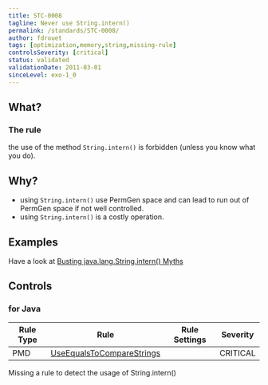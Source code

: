 ```yaml
---
title: STC-0008
tagline: Never use String.intern()
permalink: /standards/STC-0008/
author: fdrouet
tags: [optimization,memory,string,missing-rule]
controlsSeverity: [critical]
status: validated
validationDate: 2011-03-01
sinceLevel: exo-1_0
---
```


<a name="what"></a>
## What?

### <i class="fa fa-info-circle"></i> The rule

the use of the method `String.intern()` is forbidden (unless you know what you do).

<a name="why"></a>
## Why?

* using `String.intern()` use PermGen space and can lead to run out of PermGen space if not well controlled.
* using `String.intern()` is a costly operation.

<a name="examples"></a>
## Examples

Have a look at [Busting java.lang.String.intern() Myths](/standards/STC-0008-EX_01/)


<a name="controls"></a>
## <i class="fa fa-shield"></i> Controls

### for Java

<div class="table-responsive">
  <table class="table">
    <thead>
      <tr>
        <th>Rule Type</th>
        <th>Rule</th>
        <th>Rule Settings</th>
        <th>Severity</th>
      </tr>
    </thead>
    <tbody>
    <tr>
      <td>PMD</td>
      <td><a href="http://pmd.sourceforge.net/rules/strings.html#UseEqualsToCompareStrings">UseEqualsToCompareStrings</a></td>
       <td>
       </td>
       <td>CRITICAL</td>
     </tr>
   </tbody>
  </table>
</div>

<div class="alert alert-danger" role="alert"><i class="fa fa-minus-circle pull-right"></i>
Missing a rule to detect the usage of String.intern()
</div>
